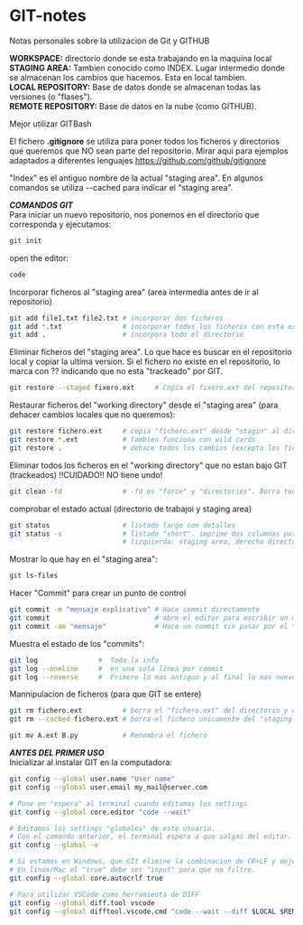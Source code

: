 # GIT-notes
Notas personales sobre la utilizacion de Git y GITHUB

**WORKSPACE:** directorio donde se esta trabajando en la maquina local   
**STAGING AREA:** Tambien conocido como INDEX. Lugar intermedio donde se almacenan los cambios que hacemos. Esta en local tambien.   
**LOCAL REPOSITORY:** Base de datos donde se almacenan todas las versiones (o "flases").   
**REMOTE REPOSITORY:** Base de datos en la nube (como GITHUB).   

Mejor utilizar GITBash   

El fichero **.gitignore** se utiliza para poner todos los ficheros y directorios que queremos que NO sean parte del repositorio. Mirar aqui para ejemplos adaptados a diferentes lenguajes https://github.com/github/gitignore   

"Index" es el antiguo nombre de la actual "staging area". En algunos comandos se utiliza --cached para indicar el "staging area".   

***COMANDOS GIT***   
Para iniciar un nuevo repositorio, nos ponemos en el directorio que corresponda y ejecutamos:   
```bash
git init   
```   
open the editor:   
```bash
code   
```   
Incorporar ficheros al "staging area" (area intermedia antes de ir al repositorio)
```bash
git add file1.txt file2.txt # incorporar dos ficheros
git add *.txt               # incorporar todos los ficheros con esta extension
git add .                   # incorpora todo el directorio
```
Eliminar ficheros del "staging area". Lo que hace es buscar en el repositorio local y copiar la ultima version. Si el fichero no existe en el repositorio, lo marca con ?? indicando que no esta "trackeado" por GIT.
```bash
git restore --staged fixero.ext     # Copia el fixero.ext del repositorio al stage area.
```   
Restaurar ficheros del "working directory" desde el "staging area" (para dehacer cambios locales que no queremos):
```bash
git restore fichero.ext     # copia "fichero.ext" desde "stagin" al directorio de trabajo
git restore *.ext           # tambien funciona con wild cards 
git restore .               # dehace todos los cambios (excepto los ficheros no trakeados)
```   
Eliminar todos los ficheros en el "working directory" que no estan bajo GIT (trackeados)
!!CUIDADO!! NO tiene undo!
```bash
git clean -fd               # -fd es "force" y "directories". Borra todo incluido carpetas. 
```   
comprobar el estado actual (directorio de trabajoi y staging area)
```bash
git status                  # listado largo con detalles
git status -s               # listado "short". imprime dos columnas por fichero 
                            # (izquierda: staging area, derecha directorio actual)
```   
Mostrar lo que hay en el "staging area":
```bash
git ls-files   
```   
Hacer "Commit" para crear un punto de control
```bash
git commit -m "mensaje explicativo" # Hace commit directamente
git commit                          # abre el editor para escribir un mensaje largo y uno corto
git commit -am "mensaje"            # Hace un commit sin pasar por el "staging area" (!)
```   

Muestra el estado de los "commits":   
```bash
git log               #  Toda la info
git log --oneline     #  en una sola linea por commit
git log --reverse     #  Primero lo mas antiguo y al final lo mas nuevo
```   
Mannipulacion de ficheros (para que GIT se entere)
```bash
git rm fichero.ext          # borra el "fichero.ext" del directorio y el staging area
git rm --cached fichero.ext # borra el fichero unicamente del "staging area"

git mv A.ext B.py           # Renombra el fichero
```   


***ANTES DEL PRIMER USO***   
Inicializar al instalar GIT en la computadora:   
```Bash
git config --global user.name "User name"   
git config --global user.email my_mail@server.com   

# Pone en "espera" al terminal cuando editamos los settings
git config --global core.editor "code --wait"   

# Editamos los settings "globales" de este usuario.
# Con el comando anterior, el terminal espera a que salgas del editor.
git config --global -e   

# Si estamos en Windows, que GIt elimine la combinacion de CR+LF y deje solo LF para compatibilidad.
# En linux/Mac el "true" debe ser "input" para que no filtre.
git config --global core.autocrlf true

# Para utilizar VSCode como herramienta de DIFF
git config --global diff.tool vscode
git config --global difftool.vscode.cmd "code --wait --diff $LOCAL $REMOTE"

```   
